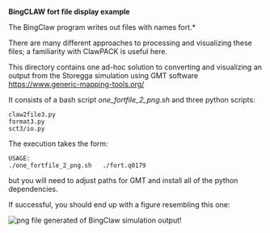 **BingCLAW fort file display example**


The BingClaw program writes out files with names fort.*

There are many different approaches to processing and visualizing these files; a familiarity with ClawPACK is useful here.

This directory contains one ad-hoc solution to converting and visualizing an output from the Storegga simulation using GMT software https://www.generic-mapping-tools.org/ 

It consists of a bash script *one_fortfile_2_png.sh* and three python scripts:

```
claw2file3.py
format3.py
sct3/io.py
```

The execution takes the form:  

```
USAGE: 
./one_fortfile_2_png.sh   ./fort.q0179 
```

but you will need to adjust paths for GMT and install all of the python dependencies.  

If successful, you should end up with a figure resembling this one:  

![png file generated of BingClaw simulation output](q0179.png)!
